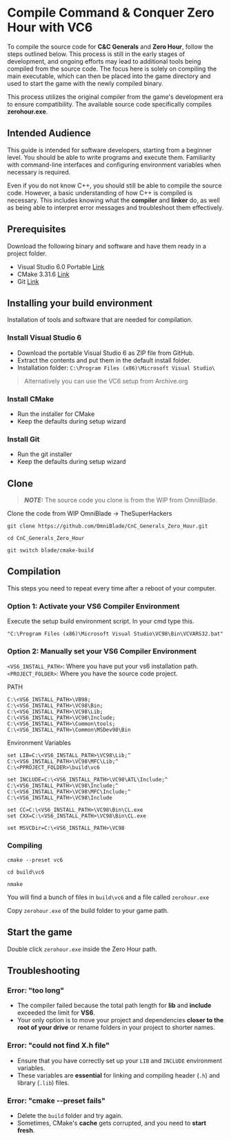 # Compile Command & Conquer Zero Hour with VC6

To compile the source code for **C&C Generals** and **Zero Hour**, follow the steps
outlined below. This process is still in the early stages of development, and ongoing
efforts may lead to additional tools being compiled from the source code. The focus
here is solely on compiling the main executable, which can then be placed into the
game directory and used to start the game with the newly compiled binary.

This process utilizes the original compiler from the game's development era to ensure
compatibility. The available source code specifically compiles **zerohour.exe**.

## Intended Audience

This guide is intended for software developers, starting from a beginner level. You
should be able to write programs and execute them. Familiarity with command-line
interfaces and configuring environment variables when necessary is required.

Even if you do not know C++, you should still be able to compile the source code.
However, a basic understanding of how C++ is compiled is necessary. This includes
knowing what the **compiler** and **linker** do, as well as being able to
interpret error messages and troubleshoot them effectively.

## Prerequisites

Download the following binary and software and have them ready in a project folder.

- Visual Studio 6.0 Portable [Link](https://github.com/itsmattkc/MSVC600)
- CMake 3.31.6 [Link](https://github.com/Kitware/CMake/releases/download/v3.31.6/cmake-3.31.6-windows-x86_64.msi)
- Git [Link](https://git-scm.com/downloads)

## Installing your build environment

Installation of tools and software that are needed for compilation.

### Install Visual Studio 6

- Download the portable Visual Studio 6 as ZIP file from GitHub.
- Extract the contents and put them in the default install folder.
- Installation folder: `C:\Program Files (x86)\Microsoft Visual Studio\`

> Alternatively you can use the VC6 setup from Archive.org

### Install CMake

- Run the installer for CMake
- Keep the defaults during setup wizard

### Install Git

- Run the git installer
- Keep the defaults during setup wizard

## Clone

> **_NOTE:_**  The source code you clone is from the WIP from OmniBlade.

Clone the code from WIP OmniBlade -> TheSuperHackers

`git clone https://github.com/OmniBlade/CnC_Generals_Zero_Hour.git`

`cd CnC_Generals_Zero_Hour`

`git switch blade/cmake-build`

## Compilation

This steps you need to repeat every time after a reboot of your computer.

### Option 1: Activate your VS6 Compiler Environment

Execute the setup build environment script. In your cmd type this.

`"C:\Program Files (x86)\Microsoft Visual Studio\VC98\Bin\VCVARS32.bat"`

### Option 2: Manually set your VS6 Compiler Environment

`<VS6_INSTALL_PATH>`: Where you have put your vs6 installation path.
`<PROJECT_FOLDER>`: Where you have the source code project.

PATH

```shell
C:\<VS6_INSTALL_PATH>\VB98;
C:\<VS6_INSTALL_PATH>\VC98\Bin;
C:\<VS6_INSTALL_PATH>\VC98\Lib;
C:\<VS6_INSTALL_PATH>\VC98\Include;
C:\<VS6_INSTALL_PATH>\Common\tools;
C:\<VS6_INSTALL_PATH>\Common\MSDev98\Bin
```

Environment Variables

```shell
set LIB=C:\<VS6_INSTALL_PATH>\VC98\Lib;^
C:\<VS6_INSTALL_PATH>\VC98\MFC\Lib;^
C:\<PPROJECT_FOLDER>\build\vc6

set INCLUDE=C:\<VS6_INSTALL_PATH>\VC98\ATL\Include;^
C:\<VS6_INSTALL_PATH>\VC98\Include;^
C:\<VS6_INSTALL_PATH>\VC98\MFC\Include;^
C:\<VS6_INSTALL_PATH>\VC98\Include

set CC=C:\<VS6_INSTALL_PATH>\VC98\Bin\CL.exe
set CXX=C:\<VS6_INSTALL_PATH>\VC98\Bin\CL.exe

set MSVCDir=C:\<VS6_INSTALL_PATH>\VC98
```

### Compiling

`cmake --preset vc6`

`cd build\vc6`

`nmake`

You will find a bunch of files in `build\vc6` and a file called `zerohour.exe`

Copy `zerohour.exe` of the build folder to your game path.

## Start the game

Double click `zerohour.exe` inside the Zero Hour path.

## Troubleshooting

### Error: "too long"

- The compiler failed because the total path length for **lib** and **include** exceeded the limit for **VS6**.
- Your only option is to move your project and dependencies **closer to the root of your drive** or rename
  folders in your project to shorter names.

### Error: "could not find X.h file"

- Ensure that you have correctly set up your `LIB` and `INCLUDE` environment variables.
- These variables are **essential** for linking and compiling header (`.h`) and library (`.lib`) files.

### Error: "cmake --preset fails"

- Delete the `build` folder and try again.
- Sometimes, CMake's **cache** gets corrupted, and you need to **start fresh**.
